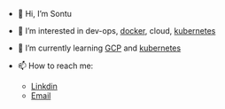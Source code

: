 - 👋 Hi, I’m Sontu
- 👀 I’m interested in dev-ops, [docker](https://www.docker.com/), cloud, [kubernetes](https://kubernetes.io/)
- 🌱 I’m currently learning [GCP](https://cloud.google.com/free?utm_source=google&utm_medium=cpc&utm_campaign=japac-IN-all-en-dr-BKWS-all-core-trial-EXA-dr-1605216&utm_content=text-ad-none-none-DEV_c-CRE_644159077394-ADGP_Hybrid%20%7C%20BKWS%20-%20EXA%20%7C%20Txt%20~%20GCP_General_core%20brand_main-KWID_43700074766895886-kwd-6458750523&userloc_9061994-network_g&utm_term=KW_google%20cloud&gclid=CjwKCAjw44mlBhAQEiwAqP3eVv8U17q15KJ7RMdjV9Q_sz30wJXwn1jtqmaWL1enhodERArvIRJ_lRoCwzcQAvD_BwE&gclsrc=aw.ds) and [kubernetes](https://kubernetes.io/)

- 📫 How to reach me:
  * [Linkdin](https://www.linkedin.com/mwlite/profile/me?trk=p_mwlite_feed_updates-secondary_nav)
  * [Email](sontum7@gmail.com)
              

<!---
smpm07/smpm07 is a ✨ special ✨ repository because its `README.md` (this file) appears on your GitHub profile.
You can click the Preview link to take a look at your changes.
--->
